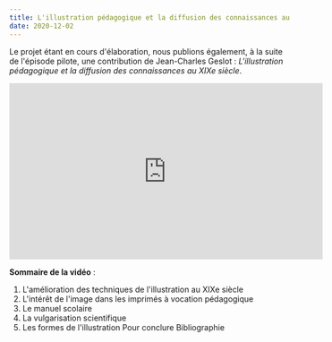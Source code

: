 ```yaml
---
title: L'illustration pédagogique et la diffusion des connaissances au XIXe siècle
date: 2020-12-02
---
```

Le projet étant en cours d'élaboration, nous publions également, à la suite de l'épisode pilote, une contribution de Jean-Charles Geslot : *L'illustration pédagogique et la diffusion des connaissances au XIXe siècle*.

<iframe width="560" height="315" src="https://www.youtube.com/embed/CEpKlaxXT4c" frameborder="0" allow="accelerometer; autoplay; clipboard-write; encrypted-media; gyroscope; picture-in-picture" allowfullscreen></iframe>

**Sommaire de la vidéo** : 

1. L'amélioration des techniques de l'illustration au XIXe siècle
2. L'intérêt de l'image dans les imprimés à vocation pédagogique 
3. Le manuel scolaire
4. La vulgarisation scientifique 
5. Les formes de l'illustration 
   Pour conclure 
   Bibliographie